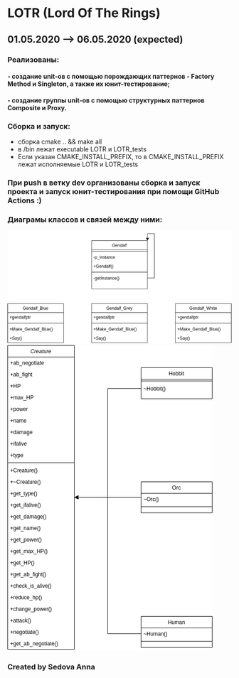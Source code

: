 #  LOTR (Lord Of The Rings)

## 01.05.2020 --> 06.05.2020 (expected)

### Реализованы: 
#### - создание unit-ов с помощью порождающих паттернов - Factory Method и Singleton, а также их юнит-тестирование; 
#### - создание группы unit-ов с помощью структурных паттернов Composite и Proxy.

### Сборка и запуск:
- сборка cmake .. && make all
- в /bin лежат executable LOTR и LOTR_tests
- Если указан CMAKE_INSTALL_PREFIX, то в CMAKE_INSTALL_PREFIX лежат исполняемые LOTR и LOTR_tests

### При push в ветку dev организованы сборка и запуск проекта и запуск юнит-тестирования при помощи GitHub Actions :)

### Диаграмы классов и связей между ними:

![](LOTR1.png)
![](LOTR2.png)

### Created by Sedova Anna
